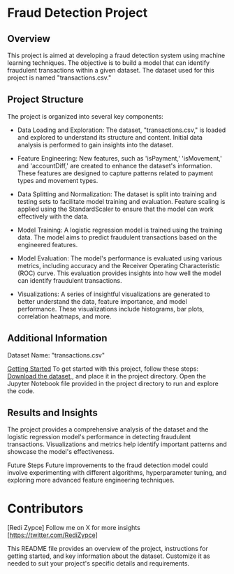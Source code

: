 # Fraud Detection Project

## Overview
This project is aimed at developing a fraud detection system using machine learning techniques. The objective is to build a model that can identify fraudulent transactions within a given dataset. The dataset used for this project is named "transactions.csv."

## Project Structure
The project is organized into several key components:

* Data Loading and Exploration: 
The dataset, "transactions.csv," is loaded and explored to understand its structure and content. Initial data analysis is performed to gain insights into the dataset.

* Feature Engineering: 
New features, such as 'isPayment,' 'isMovement,' and 'accountDiff,' are created to enhance the dataset's information. These features are designed to capture patterns related to payment types and movement types.

* Data Splitting and Normalization:
The dataset is split into training and testing sets to facilitate model training and evaluation. Feature scaling is applied using the StandardScaler to ensure that the model can work effectively with the data.

* Model Training: 
A logistic regression model is trained using the training data. The model aims to predict fraudulent transactions based on the engineered features.

* Model Evaluation: 
The model's performance is evaluated using various metrics, including accuracy and the Receiver Operating Characteristic (ROC) curve. This evaluation provides insights into how well the model can identify fraudulent transactions.

* Visualizations: 
A series of insightful visualizations are generated to better understand the data, feature importance, and model performance. These visualizations include histograms, bar plots, correlation heatmaps, and more.

## Additional Information
Dataset Name: "transactions.csv"

[Getting Started](Credit_Card_Fraud.ipynb)
To get started with this project, follow these steps:
[Download the dataset,](transactions.csv), and place it in the project directory.
Open the Jupyter Notebook file provided in the project directory to run and explore the code.

## Results and Insights
The project provides a comprehensive analysis of the dataset and the logistic regression model's performance in detecting fraudulent transactions. Visualizations and metrics help identify important patterns and showcase the model's effectiveness.

Future Steps
Future improvements to the fraud detection model could involve experimenting with different algorithms, hyperparameter tuning, and exploring more advanced feature engineering techniques.

# Contributors
[Redi Zypce]
Follow me on X for more insights [https://twitter.com/RediZypce]

This README file provides an overview of the project, instructions for getting started, and key information about the dataset. Customize it as needed to suit your project's specific details and requirements.
